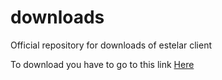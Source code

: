 # downloads
Official repository for downloads of estelar client


To download you have to go to this link
[Here]()
